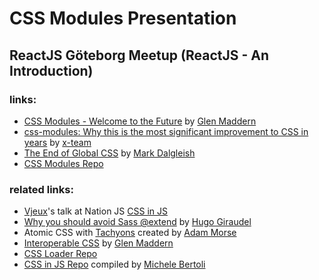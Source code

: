 CSS Modules Presentation
========================
## ReactJS Göteborg Meetup (ReactJS - An Introduction)

### links:
* [CSS Modules - Welcome to the Future](http://glenmaddern.com/articles/css-modules) by [Glen Maddern](http://glenmaddern.com)
* [css-modules: Why this is the most significant improvement to CSS in years](http://x-team.com/2015/08/css-modules-a-new-way-to-css/) by [x-team](http://x-team.com)
* [The End of Global CSS](https://medium.com/seek-ui-engineering/the-end-of-global-css-90d2a4a06284) by [Mark Dalgleish](http://markdalgleish.com/)
* [CSS Modules Repo](https://github.com/css-modules/css-modules)

### related links:
* [Vjeux](http://blog.vjeux.com/)'s talk at Nation JS [CSS in JS](https://vimeo.com/116209150)
* [Why you should avoid Sass @extend](http://www.sitepoint.com/avoid-sass-extend/) by [Hugo Giraudel](http://hugogiraudel.com/)
* Atomic CSS with [Tachyons](http://tachyons.io/) created by [Adam Morse](http://mrmrs.cc/)
* [Interoperable CSS](http://glenmaddern.com/articles/interoperable-css) by [Glen Maddern](http://glenmaddern.com)
* [CSS Loader Repo](https://github.com/webpack/css-loader)
* [CSS in JS Repo](https://github.com/MicheleBertoli/css-in-js) compiled by [Michele Bertoli](http://michele.berto.li/)